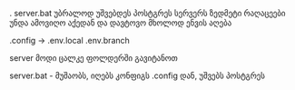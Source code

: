 . server.bat
    უბრალოდ უშვებდეს პოსტგრეს სერვერს
    ზედმეტი რაღაცეები უნდა ამოვიღო აქედან
    და დავტოვო მხოლოდ ენვის აღება

.config -> .env.local
.env.branch

server მოდი ცალკე ფოლდერში გავიტანოთ

server.bat - მუშაობს, იღებს კონფიგს .config დან, უშვებს პოსტგრეს
